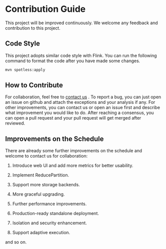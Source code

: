 <!--
Licensed to the Apache Software Foundation (ASF) under one
or more contributor license agreements.  See the NOTICE file
distributed with this work for additional information
regarding copyright ownership.  The ASF licenses this file
to you under the Apache License, Version 2.0 (the
"License"); you may not use this file except in compliance
with the License.  You may obtain a copy of the License at

  http://www.apache.org/licenses/LICENSE-2.0

Unless required by applicable law or agreed to in writing,
software distributed under the License is distributed on an
"AS IS" BASIS, WITHOUT WARRANTIES OR CONDITIONS OF ANY
KIND, either express or implied.  See the License for the
specific language governing permissions and limitations
under the License.
-->

# Contribution Guide

This project will be improved continuously. We welcome any feedback and contribution to this
project.

## Code Style

This project adopts similar code style with Flink. You can run the following command to format the
code after you have made some changes.

```bash
mvn spotless:apply
```

## How to Contribute

For collaboration, feel free
to [contact us](https://raw.githubusercontent.com/flink-extended/flink-remote-shuffle/master/docs/README.md#support)
. To report a bug, you can just open an issue on github and attach the exceptions and your analysis
if any. For other improvements, you can contact us or open an issue first and describe what
improvement you would like to do. After reaching a consensus, you can open a pull request and your
pull request will get merged after reviewed.

## Improvements on the Schedule

There are already some further improvements on the schedule and welcome to contact us for
collaboration:

1. Introduce web UI and add more metrics for better usability.

2. Implement ReducePartition.

3. Support more storage backends.

4. More graceful upgrading.

5. Further performance improvements.

6. Production-ready standalone deployment.

7. Isolation and security enhancement.

8. Support adaptive execution.

and so on.
